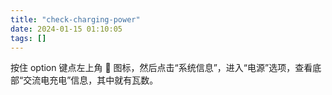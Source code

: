 ```yaml
---
title: "check-charging-power"
date: 2024-01-15 01:10:05
tags: []
---
```

按住 option 键点左上角  图标，然后点击“系统信息”，进入“电源”选项，查看底部“交流电充电”信息，其中就有瓦数。

